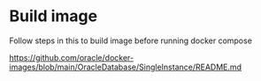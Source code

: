 # Build image

Follow steps in this to build image before running docker compose

https://github.com/oracle/docker-images/blob/main/OracleDatabase/SingleInstance/README.md